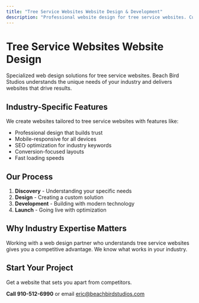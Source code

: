```yaml
---
title: "Tree Service Websites Website Design & Development"
description: "Professional website design for tree service websites. Custom solutions tailored to your industry needs."
---
```


# Tree Service Websites Website Design

Specialized web design solutions for tree service websites. Beach Bird Studios understands the unique needs of your industry and delivers websites that drive results.

## Industry-Specific Features

We create websites tailored to tree service websites with features like:

- Professional design that builds trust
- Mobile-responsive for all devices
- SEO optimization for industry keywords
- Conversion-focused layouts
- Fast loading speeds

## Our Process

1. **Discovery** - Understanding your specific needs
2. **Design** - Creating a custom solution
3. **Development** - Building with modern technology
4. **Launch** - Going live with optimization

## Why Industry Expertise Matters

Working with a web design partner who understands tree service websites gives you a competitive advantage. We know what works in your industry.

## Start Your Project

Get a website that sets you apart from competitors.

**Call 910-512-6990** or email eric@beachbirdstudios.com